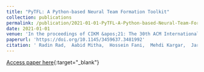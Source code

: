 ```yaml
---
title: "PyTFL: A Python-based Neural Team Formation Toolkit"
collection: publications
permalink: /publication/2021-01-01-PyTFL-A-Python-based-Neural-Team-Formation-Toolkit
date: 2021-01-01
venue: 'In the proceedings of CIKM &apos;21: The 30th ACM International Conference on Information and Knowledge Management, Virtual Event, Queensland, Australia, November 1 - 5, 2021'
paperurl: 'https://doi.org/10.1145/3459637.3481992'
citation: ' Radin Rad,  Aabid Mitha,  Hossein Fani,  Mehdi Kargar,  Jaroslaw Szlichta,  Ebrahim Bagheri, &quot;PyTFL: A Python-based Neural Team Formation Toolkit.&quot; In the proceedings of CIKM &amp;apos;21: The 30th ACM International Conference on Information and Knowledge Management, Virtual Event, Queensland, Australia, November 1 - 5, 2021, 2021.'
---
```

[Access paper here](https://doi.org/10.1145/3459637.3481992){:target="_blank"}
